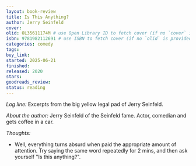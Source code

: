```yaml
---
layout: book-review
title: Is This Anything?
author: Jerry Seinfeld
cover: 
olid: OL35611174M # use Open Library ID to fetch cover (if no `cover` is provided)
isbn: 9781982112691 # use ISBN to fetch cover (if no `olid` is provided, dashes are optional)
categories: comedy
tags:
buy_link: 
started: 2025-06-21
finished: 
released: 2020
stars: 
goodreads_review: 
status: reading
---
```


*Log line:* Excerpts from the big yellow legal pad of Jerry Seinfeld.

*About the author:* Jerry Seinfeld of the Seinfeld fame. Actor, comedian and gets coffee in a car.

*Thoughts:* 
- Well, everything turns absurd when paid the appropriate amount of attention. Try saying the same word repeatedly for 2 mins, and then ask yourself "Is this anything?".
